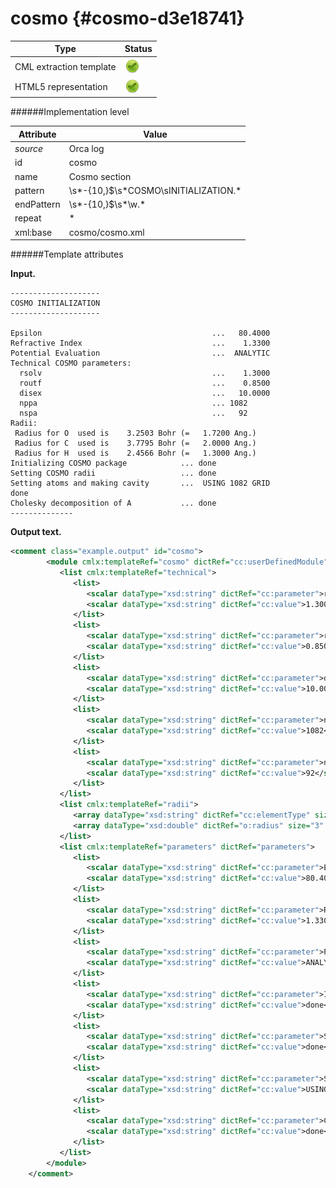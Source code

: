 # cosmo {#cosmo-d3e18741}


| Type                                                                                                                                                                                                  | Status                                                                                                                                                                                                |
|----|----|
| CML extraction template                                                                                                                                                                               | ![](/imgs/Total.png)                                                                                                                                                                                  |
| HTML5 representation                                                                                                                                                                                  | ![](/imgs/Total.png)                                                                                                                                                                                  |

######Implementation level

| Attribute                                                                                                                                                                                             | Value                                                                                                                                                                                                 |
|----|----|
| *source*                                                                                                                                                                                              | Orca log                                                                                                                                                                                              |
| id                                                                                                                                                                                                    | cosmo                                                                                                                                                                                                 |
| name                                                                                                                                                                                                  | Cosmo section                                                                                                                                                                                         |
| pattern                                                                                                                                                                                               | \\s\*-{10,}\$\\s\*COSMO\\sINITIALIZATION.\*                                                                                                                                                           |
| endPattern                                                                                                                                                                                            | \\s\*-{10,}\$\\s\*\\w.\*                                                                                                                                                                              |
| repeat                                                                                                                                                                                                | \*                                                                                                                                                                                                    |
| xml:base                                                                                                                                                                                              | cosmo/cosmo.xml                                                                                                                                                                                       |

######Template attributes

**Input.**

    --------------------
    COSMO INITIALIZATION
    --------------------

    Epsilon                                      ...   80.4000
    Refractive Index                             ...    1.3300
    Potential Evaluation                         ...  ANALYTIC
    Technical COSMO parameters:
      rsolv                                      ...    1.3000
      routf                                      ...    0.8500
      disex                                      ...   10.0000
      nppa                                       ... 1082   
      nspa                                       ...   92   
    Radii:
     Radius for O  used is    3.2503 Bohr (=   1.7200 Ang.)
     Radius for C  used is    3.7795 Bohr (=   2.0000 Ang.)
     Radius for H  used is    2.4566 Bohr (=   1.3000 Ang.)
    Initializing COSMO package            ... done
    Setting COSMO radii                   ... done
    Setting atoms and making cavity       ...  USING 1082 GRID
    done
    Cholesky decomposition of A           ... done
    --------------

**Output text.**

```xml
<comment class="example.output" id="cosmo">
        <module cmlx:templateRef="cosmo" dictRef="cc:userDefinedModule">
           <list cmlx:templateRef="technical">
              <list>
                 <scalar dataType="xsd:string" dictRef="cc:parameter">rsolv</scalar>
                 <scalar dataType="xsd:string" dictRef="cc:value">1.3000</scalar>
              </list>
              <list>
                 <scalar dataType="xsd:string" dictRef="cc:parameter">routf</scalar>
                 <scalar dataType="xsd:string" dictRef="cc:value">0.8500</scalar>
              </list>
              <list>
                 <scalar dataType="xsd:string" dictRef="cc:parameter">disex</scalar>
                 <scalar dataType="xsd:string" dictRef="cc:value">10.0000</scalar>
              </list>
              <list>
                 <scalar dataType="xsd:string" dictRef="cc:parameter">nppa</scalar>
                 <scalar dataType="xsd:string" dictRef="cc:value">1082</scalar>
              </list>
              <list>
                 <scalar dataType="xsd:string" dictRef="cc:parameter">nspa</scalar>
                 <scalar dataType="xsd:string" dictRef="cc:value">92</scalar>
              </list>
           </list>
           <list cmlx:templateRef="radii">
              <array dataType="xsd:string" dictRef="cc:elementType" size="3">O C H</array>
              <array dataType="xsd:double" dictRef="o:radius" size="3" units="nonsi:angstrom">1.7200 2.0000 1.3000</array>
           </list>
           <list cmlx:templateRef="parameters" dictRef="parameters">
              <list>
                 <scalar dataType="xsd:string" dictRef="cc:parameter">Epsilon</scalar>
                 <scalar dataType="xsd:string" dictRef="cc:value">80.4000</scalar>
              </list>
              <list>
                 <scalar dataType="xsd:string" dictRef="cc:parameter">Refractive Index</scalar>
                 <scalar dataType="xsd:string" dictRef="cc:value">1.3300</scalar>
              </list>
              <list>
                 <scalar dataType="xsd:string" dictRef="cc:parameter">Potential Evaluation</scalar>
                 <scalar dataType="xsd:string" dictRef="cc:value">ANALYTIC</scalar>
              </list>
              <list>
                 <scalar dataType="xsd:string" dictRef="cc:parameter">Initializing COSMO package</scalar>
                 <scalar dataType="xsd:string" dictRef="cc:value">done</scalar>
              </list>
              <list>
                 <scalar dataType="xsd:string" dictRef="cc:parameter">Setting COSMO radii</scalar>
                 <scalar dataType="xsd:string" dictRef="cc:value">done</scalar>
              </list>
              <list>
                 <scalar dataType="xsd:string" dictRef="cc:parameter">Setting atoms and making cavity</scalar>
                 <scalar dataType="xsd:string" dictRef="cc:value">USING 1082 GRID</scalar>
              </list>
              <list>
                 <scalar dataType="xsd:string" dictRef="cc:parameter">Cholesky decomposition of A</scalar>
                 <scalar dataType="xsd:string" dictRef="cc:value">done</scalar>
              </list>
           </list>
        </module>
    </comment>
```
